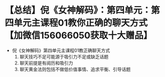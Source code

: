 # 【总结】倪《女神解码》：第四单元：第四单元主课程01教你正确的聊天方式【加微信156066050获取十大赠品】

-   倪《女神解码》第四单元主课程01教正确聊天方式
    1.  聊天技巧不足可能源于吸引力不足或缺乏话题
    2.  聊天前提是有阅历和吸引力
    3.  聊天黄金法则包括不做低价值事情、追求平衡、引导话题